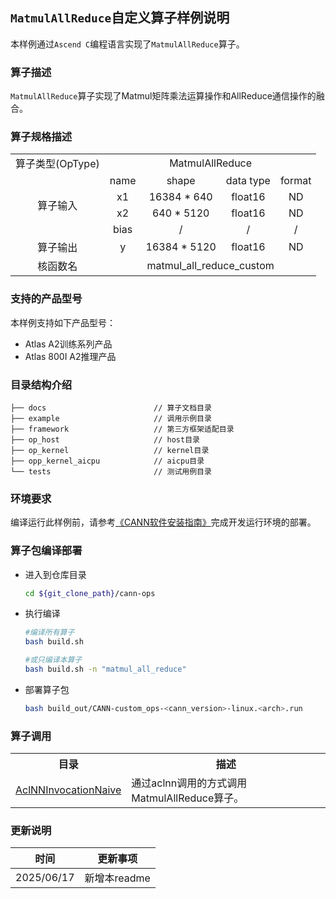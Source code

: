 ## `MatmulAllReduce`自定义算子样例说明 
本样例通过`Ascend C`编程语言实现了`MatmulAllReduce`算子。

### 算子描述
`MatmulAllReduce`算子实现了Matmul矩阵乘法运算操作和AllReduce通信操作的融合。

### 算子规格描述

<table>
<tr><td rowspan="1" align="center">算子类型(OpType)</td><td colspan="4" align="center">MatmulAllReduce</td></tr>
</tr>
<tr><td rowspan="4" align="center">算子输入</td><td align="center">name</td><td align="center">shape</td><td align="center">data type</td><td align="center">format</td></tr>
<tr><td align="center">x1</td><td align="center">16384 * 640</td><td align="center">float16</td><td align="center">ND</td></tr>
<tr><td align="center">x2</td><td align="center">640 * 5120</td><td align="center">float16</td><td align="center">ND</td></tr>
<tr><td align="center">bias</td><td align="center">/</td><td align="center">/</td><td align="center">/</td></tr>
</tr>
</tr>
<tr><td rowspan="1" align="center">算子输出</td><td align="center">y</td><td align="center">16384 * 5120</td><td align="center">float16</td><td align="center">ND</td></tr>

</tr>
<tr><td rowspan="1" align="center">核函数名</td><td colspan="4" align="center">matmul_all_reduce_custom</td></tr>
</table>

### 支持的产品型号
本样例支持如下产品型号：
- Atlas A2训练系列产品
- Atlas 800I A2推理产品

### 目录结构介绍
```
├── docs                        // 算子文档目录
├── example                     // 调用示例目录
├── framework                   // 第三方框架适配目录
├── op_host                     // host目录
├── op_kernel                   // kernel目录
├── opp_kernel_aicpu            // aicpu目录
└── tests                       // 测试用例目录
```

### 环境要求
编译运行此样例前，请参考[《CANN软件安装指南》](https://hiascend.com/document/redirect/CannCommunityInstSoftware)完成开发运行环境的部署。

### 算子包编译部署
  - 进入到仓库目录

    ```bash
    cd ${git_clone_path}/cann-ops
    ```

  - 执行编译

    ```bash
    #编译所有算子
    bash build.sh
    
    #或只编译本算子
    bash build.sh -n "matmul_all_reduce"
    ```

  - 部署算子包

    ```bash
    bash build_out/CANN-custom_ops-<cann_version>-linux.<arch>.run
    ```
### 算子调用
<table>
    <th>目录</th><th>描述</th>
    <tr>
        <td><a href="./examples/AclNNInvocationNaive"> AclNNInvocationNaive</td><td>通过aclnn调用的方式调用MatmulAllReduce算子。</td>
    </tr>


</table>

### 更新说明
| 时间 | 更新事项 |
|----|------|
| 2025/06/17 | 新增本readme |
